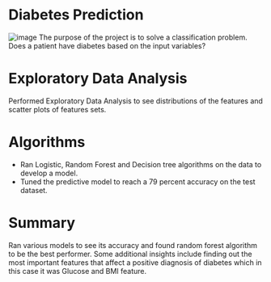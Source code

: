 # Diabetes Prediction
![image](https://user-images.githubusercontent.com/72575271/109398919-a2ee6400-790d-11eb-95c0-f51c5afae9e9.png)
The purpose of the project is to solve a classification problem. Does a patient have diabetes based on the input variables?

# Exploratory Data Analysis
Performed Exploratory Data Analysis to see distributions of the features and scatter plots of features sets.

# Algorithms
- Ran Logistic, Random Forest and Decision tree algorithms on the data to develop a model. 
- Tuned the predictive model to reach a 79 percent accuracy on the test dataset.

# Summary
Ran various models to see its accuracy and found random forest algorithm to be the best performer. Some additional insights include finding out the most important features that affect a positive diagnosis of diabetes which in this case it was Glucose and BMI feature.
